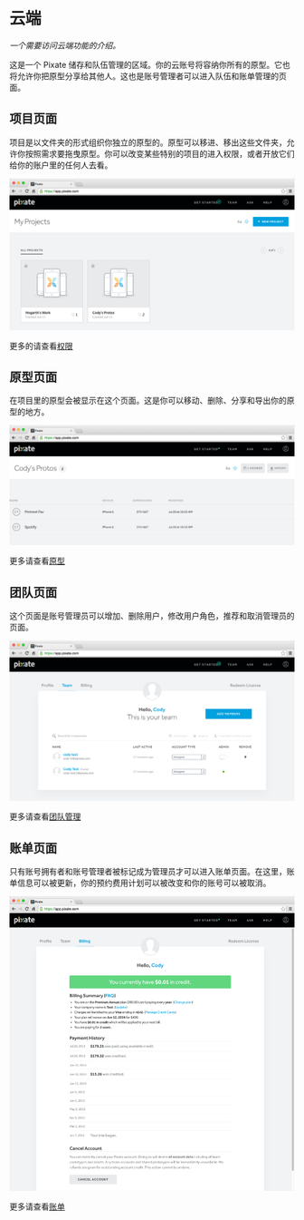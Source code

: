 # 云端

*一个需要访问云端功能的介绍。*

这是一个 Pixate 储存和队伍管理的区域。你的云账号将容纳你所有的原型。它也将允许你把原型分享给其他人。这也是账号管理者可以进入队伍和账单管理的页面。

## 项目页面

项目是以文件夹的形式组织你独立的原型的。原型可以移进、移出这些文件夹，允许你按照需求要拖曳原型。你可以改变某些特别的项目的进入权限，或者开放它们给你的账户里的任何人去看。

![](images/the-pixate-cloud1.png)

更多的请查看[权限](http://help.pixate.com/knowledgebase/articles/665656-4a-permissions)

## 原型页面

在项目里的原型会被显示在这个页面。这是你可以移动、删除、分享和导出你的原型的地方。

![](images/the-pixate-cloud2.png)

更多请查看[原型](http://help.pixate.com/knowledgebase/articles/665659-4b-prototypes)

## 团队页面

这个页面是账号管理员可以增加、删除用户，修改用户角色，推荐和取消管理员的页面。

![](images/the-pixate-cloud3.png)

更多请查看[团队管理](http://help.pixate.com/knowledgebase/articles/665665-4c-managing-your-team)

## 账单页面

只有账号拥有者和账号管理者被标记成为管理员才可以进入账单页面。在这里，账单信息可以被更新，你的预约费用计划可以被改变和你的账号可以被取消。

![](images/the-pixate-cloud4.png)

更多请查看[账单](http://help.pixate.com/knowledgebase/articles/665668-4d-billing)